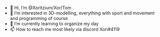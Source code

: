 - 👋 Hi, I’m @Xoritzium/Xor/Tom
- 👀 I’m interested in 3D-modelling, everything with sport and movement and programming of course
- 🌱 I’m currently learning to organize my day
- 📫 How to reach me most likely via discord Xori#4119

<!---
Xoritzium/Xoritzium is a ✨ special ✨ repository because its `README.md` (this file) appears on your GitHub profile.
You can click the Preview link to take a look at your changes.
--->
